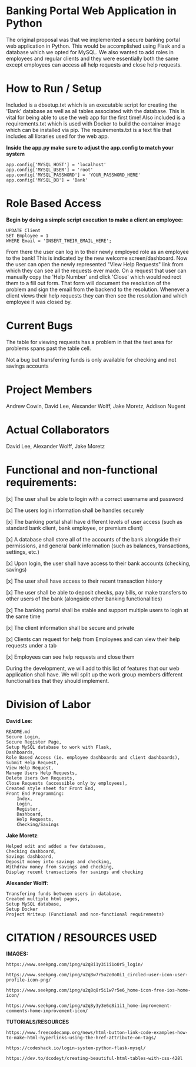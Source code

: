 # Banking Portal Web Application in Python
The original proposal was that we implemented a secure banking portal web application in Python. This would be accomplished using Flask and a database which we opted for MySQL. We also wanted to add roles in employees and regular clients and they were essentially both the same except employees can access all help requests and close help requests.


# How to Run / Setup

Included is a dbsetup.txt which is an executable script for creating the 'Bank' database as well as all tables associated with the database. This is vital for being able to use the web app for the first time! Also included is a requirements.txt which is used with Docker to build the container image which can be installed via pip. The requirements.txt is a text file that includes all libraries used for the web app.

**Inside the app.py make sure to adjust the app.config to match your system**

    app.config['MYSQL_HOST'] = 'localhost'
    app.config['MYSQL_USER'] = 'root'
    app.config['MYSQL_PASSWORD'] = 'YOUR_PASSWORD_HERE'
    app.config['MYSQL_DB'] = 'Bank'

# Role Based Access

**Begin by doing a simple script execution to make a client an employee:**

    UPDATE Client
    SET Employee = 1
    WHERE Email = 'INSERT_THEIR_EMAIL_HERE';
From there the user can log in to their newly employed role as an employee to the bank! 
This is indicated by the new welcome screen/dashboard. 
Now the user can open the newly represented "View Help Requests" link from which they can see all the requests ever made. 
On a request that user can manually copy the 'Help Number' and click 'Close' which would redirect them to a fill out form. 
That form will document the resolution of the problem and sign the email from the backend to the resolution. 
Whenever a client views their help requests they can then see the resolution and which employee it was closed by.


# Current Bugs
The table for viewing requests has a problem in that the text area for problems spans past the table cell.

Not a bug but transferring funds is only available for checking and not savings accounts

# Project Members
Andrew Cowin, David Lee, Alexander Wolff, Jake Moretz, Addison Nugent

# Actual Collaborators
David Lee, Alexander Wolff, Jake Moretz

# Functional and non-functional requirements:

[x] The user shall be able to login with a correct username and password

[x] The users login information shall be handles securely

[x] The banking portal shall have different levels of user access (such as standard bank client, bank employee, or premium client)

[x] A database shall store all of the accounts of the bank alongside their permissions, and general bank information (such as balances, transactions, settings, etc.)

[x] Upon login, the user shall have access to their bank accounts (checking, savings)

[x] The user shall have access to their recent transaction history

[x] The user shall be able to deposit checks, pay bills, or make transfers to other users of the bank (alongside other banking functionalities)

[x] The banking portal shall be stable and support multiple users to login at the same time

[x] The client information shall be secure and private

[x] Clients can request for help from Employees and can view their help requests under a tab

[x] Employees can see help requests and close them

During the development, we will add to this list of features that our web application shall have.
We will split up the work group members different functionalities that they should implement.

# Division of Labor
**David Lee**:

    README.md
    Secure Login,
    Secure Register Page,
    Setup MySQL database to work with Flask,
    Dashboards,
    Role Based Access (ie. employee dashboards and client dashboards),
    Submit Help Request,
    View Help Request,
    Manage Users Help Requests,
    Delete Users Own Requests,
    Close Requests (accessible only by employees),
    Created style sheet for Front End,
    Front End Programming:
        Index,
        Login,
        Register,
        Dashboard,
        Help Requests,
        Checking/Savings
 
 **Jake Moretz**:
    
    Helped edit and added a few databases,
    Checking dashboard,
    Savings dashboard,
    Deposit money into savings and checking,
    Withdraw money from savings and checking,
    Display recent transactions for savings and checking
    
 **Alexander Wolff**:
    
    Transfering funds between users in database,
    Created multiple html pages,
    Setup MySQL database,
    Setup Docker
    Project Writeup (Functional and non-functional requirements)


# CITATION / RESOURCES USED
**IMAGES:**

    https://www.seekpng.com/ipng/u2q8i1y3i1i1o0r5_login/

    https://www.seekpng.com/ipng/u2q8w7r5u2o0o0i1_circled-user-icon-user-profile-icon-png/

    https://www.seekpng.com/ipng/u2q8q8r5i1w7r5e6_home-icon-free-ios-home-icon/

    https://www.seekpng.com/ipng/u2q8y3y3e6q8i1i1_home-improvement-comments-home-improvement-icon/
**TUTORIALS/RESOURCES**
    
    https://www.freecodecamp.org/news/html-button-link-code-examples-how-to-make-html-hyperlinks-using-the-href-attribute-on-tags/

    https://codeshack.io/login-system-python-flask-mysql/

    https://dev.to/dcodeyt/creating-beautiful-html-tables-with-css-428l

